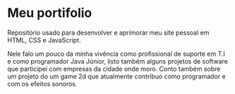 # Meu portifolio

Repositório usado para desenvolver e aprimorar meu site pessoal em HTML, CSS e JavaScript.

Nele falo um pouco da minha vivência como profissional de suporte em T.I e como programador Java Júnior, listo também alguns projetos de software que participei com empresas da cidade onde moro. Conto também sobre um projeto do um game 2d que atualmente contribuo como programador e com os efeitos sonoros.


